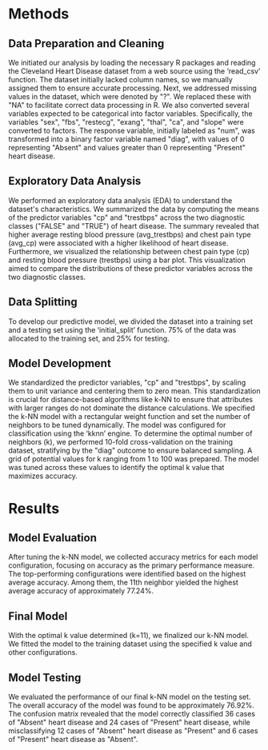 # Methods
## Data Preparation and Cleaning
We initiated our analysis by loading the necessary R packages and reading the Cleveland Heart Disease dataset from a web source using the ‘read_csv’ function. The dataset initially lacked column names, so we manually assigned them to ensure accurate processing.
Next, we addressed missing values in the dataset, which were denoted by "?". We replaced these with "NA" to facilitate correct data processing in R. We also converted several variables expected to be categorical into factor variables. Specifically, the variables "sex", "fbs", "restecg", "exang", "thal", "ca", and "slope" were converted to factors. The response variable, initially labeled as "num", was transformed into a binary factor variable named "diag", with values of 0 representing "Absent" and values greater than 0 representing "Present" heart disease.
## Exploratory Data Analysis
We performed an exploratory data analysis (EDA) to understand the dataset's characteristics. We summarized the data by computing the means of the predictor variables "cp" and "trestbps" across the two diagnostic classes ("FALSE" and "TRUE") of heart disease. The summary revealed that higher average resting blood pressure (avg_trestbps) and chest pain type (avg_cp) were associated with a higher likelihood of heart disease. 
Furthermore, we visualized the relationship between chest pain type (cp) and resting blood pressure (trestbps) using a bar plot. This visualization aimed to compare the distributions of these predictor variables across the two diagnostic classes.
## Data Splitting
To develop our predictive model, we divided the dataset into a training set and a testing set using the ‘initial_split’ function. 75% of the data was allocated to the training set, and 25% for testing.
## Model Development
We standardized the predictor variables, "cp" and "trestbps", by scaling them to unit variance and centering them to zero mean. This standardization is crucial for distance-based algorithms like k-NN to ensure that attributes with larger ranges do not dominate the distance calculations.
We specified the k-NN model with a rectangular weight function and set the number of neighbors to be tuned dynamically. The model was configured for classification using the ‘kknn’ engine. To determine the optimal number of neighbors (k), we performed 10-fold cross-validation on the training dataset, stratifying by the "diag" outcome to ensure balanced sampling.
A grid of potential values for k ranging from 1 to 100 was prepared. The model was tuned across these values to identify the optimal k value that maximizes accuracy.
# Results
## Model Evaluation
After tuning the k-NN model, we collected accuracy metrics for each model configuration, focusing on accuracy as the primary performance measure. The top-performing configurations were identified based on the highest average accuracy. Among them, the 11th neighbor yielded the highest average accuracy of approximately 77.24%.
## Final Model
With the optimal k value determined (k=11), we finalized our k-NN model. We fitted the model to the training dataset using the specified k value and other configurations.
## Model Testing
We evaluated the performance of our final k-NN model on the testing set. The overall accuracy of the model was found to be approximately 76.92%. The confusion matrix revealed that the model correctly classified 36 cases of "Absent" heart disease and 24 cases of "Present" heart disease, while misclassifying 12 cases of "Absent" heart disease as "Present" and 6 cases of "Present" heart disease as "Absent".


